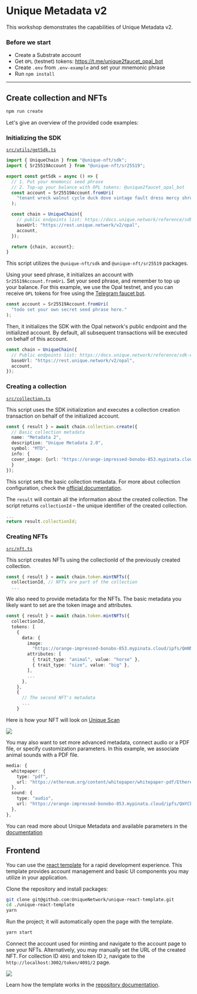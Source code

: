 # Unique Metadata v2

This workshop demonstrates the capabilities of Unique Metadata v2.

### Before we start

- Create a Substrate account
- Get `OPL` (testnet) tokens: https://t.me/unique2faucet_opal_bot
- Create `.env` from `.env-example` and set your mnemonic phrase
- Run `npm install`

---

## Create collection and NFTs

```sh
npm run create
```

Let's give an overview of the provided code examples:

### Initializing the SDK

[`src/utils/getSdk.ts`](./src/utils/getSdk.ts)

```ts
import { UniqueChain } from "@unique-nft/sdk";
import { Sr25519Account } from "@unique-nft/sr25519";

export const getSdk = async () => {
  // 1. Put your mnemonic seed phrase
  // 2. Top-up your balance with OPL tokens: @unique2faucet_opal_bot
  const account = Sr25519Account.fromUri(
    "tenant wreck walnut cycle duck dove vintage fault dress mercy shrug evolve"
  );

  const chain = UniqueChain({
    // public endpoints list: https://docs.unique.network/reference/sdk-endpoints.html
    baseUrl: "https://rest.unique.network/v2/opal",
    account,
  });

  return {chain, account};
}
```

This script utilizes the `@unique-nft/sdk` and `@unique-nft/sr25519` packages.

Using your seed phrase, it initializes an account with `Sr25519Account.fromUri`. Set your seed phrase, and remember to top up your balance. For this example, we use the Opal testnet, and you can receive `OPL` tokens for free using the [Telegram faucet bot](https://t.me/unique2faucet_opal_bot).

```ts
const account = Sr25519Account.fromUri(
  "todo set your own secret seed phrase here."
);
```

Then, it initializes the SDK with the Opal network's public endpoint and the initialized account. By default, all subsequent transactions will be executed on behalf of this account.

```ts
const chain = UniqueChain({
  // Public endpoints list: https://docs.unique.network/reference/sdk-endpoints.html
  baseUrl: "https://rest.unique.network/v2/opal",
  account,
});
```

### Creating a collection

[`src/collection.ts`](./src/collection.ts)

This script uses the SDK initialization and executes a collection creation transaction on behalf of the initialized account.

```ts
const { result } = await chain.collection.create({
  // Basic collection metadata
  name: "Metadata 2",
  description: "Unique Metadata 2.0",
  symbol: "MTD",
  info: {
  cover_image: {url: "https://orange-impressed-bonobo-853.mypinata.cloud/ipfs/Qmcg9JLXUfBeHesdcu8ANd5kR7r1V7HeBc4EaKNTQv3YBa"}
  }
});
```

This script sets the basic collection metadata. For more about collection configuration, check the [official documentation](https://docs.unique.network/build/sdk/v2/collections.html).

The `result` will contain all the information about the created collection. The script returns `collectionId` – the unique identifier of the created collection.

```ts
...
return result.collectionId;
```

### Creating NFTs

[`src/nft.ts`](./src/nft.ts)

This script creates NFTs using the collectionId of the previously created collection.

```ts
const { result } = await chain.token.mintNFTs({
  collectionId, // NFTs are part of the collection
  ...
```

We also need to provide metadata for the NFTs. The basic metadata you likely want to set are the token image and attributes.

```ts
const { result } = await chain.token.mintNFTs({
  collectionId,
  tokens: [
    {
      data: {
        image:
          "https://orange-impressed-bonobo-853.mypinata.cloud/ipfs/QmNNk6zuBgVmR5pusP3M7X6tubXXHPUkkzsfAfSKdWkptK",
        attributes: [
          { trait_type: "animal", value: "horse" },
          { trait_type: "size", value: "big" },
        ],
        ...
      },
    },
    {
      // The second NFT's metadata
      ...
    }
```

Here is how your NFT will look on [Unique Scan](https://uniquescan.io/opal/tokens/4091/1)

<image src="./images/basic-nft.png"></image>

You may also want to set more advanced metadata, connect audio or a PDF file, or specify customization parameters. In this example, we associate animal sounds with a PDF file.

```ts
media: {
  whitepaper: {
    type: "pdf",
    url: "https://ethereum.org/content/whitepaper/whitepaper-pdf/Ethereum_Whitepaper_-_Buterin_2014.pdf",
  },
  sound: {
    type: "audio",
    url: "https://orange-impressed-bonobo-853.mypinata.cloud/ipfs/QmYCk6D2jApXeY26ifgzkVXrfLPP4KpJe943Xx2urLBL91",
  },
},
```

You can read more about Unique Metadata and available parameters in the [documentation](https://docs.unique.network/reference/schemas)

## Frontend

You can use the [react template](https://github.com/UniqueNetwork/unique-react-template) for a rapid development experience. This template provides account management and basic UI components you may utilize in your application.

Clone the repository and install packages:

```sh
git clone git@github.com:UniqueNetwork/unique-react-template.git
cd ./unique-react-template
yarn
```

Run the project; it will automatically open the page with the template.

```sh
yarn start
```

Connect the account used for minting and navigate to the account page to see your NFTs. Alternatively, you may manually set the URL of the created NFT. For collection ID `4091` and token ID `2`, navigate to the `http://localhost:3002/token/4091/2` page.

<image src="./images/template.png"></image>

Learn how the template works in the [repository documentation](https://github.com/UniqueNetwork/unique-react-template).